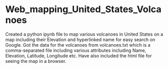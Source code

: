 # Web_mapping_United_States_Volcanoes

Created a python ipynb file to map various volcanoes in United States on a map including their Elevation and hyperlinked name for easy search on Google.
Got the data for the volcanoes from volcanoes.txt which is a comma-separated file including various attributes including Name, Elevation, Latitude, Longitude etc.
Have also included the html file for seeing the map in a browser.
